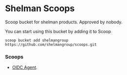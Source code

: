 # Shelman Scoops
Scoop bucket for shelman products. Approved by nobody.

You can start using this bucket by adding it to Scoop

`scoop bucket add shelmangroup https://github.com/shelmangroup/scoops.git`

### Scoops
- [OIDC Agent](https://github.com/shelmangroup/oidc-agent). 
